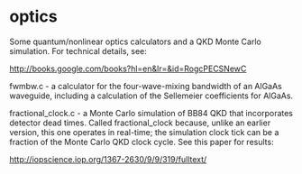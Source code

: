 optics
======

Some quantum/nonlinear optics calculators and a QKD Monte Carlo simulation.  For technical details, see:

http://books.google.com/books?hl=en&lr=&id=RogcPECSNewC

fwmbw.c - a calculator for the four-wave-mixing bandwidth of an AlGaAs waveguide, including a calculation of the Sellemeier coefficients for AlGaAs.

fractional_clock.c - a Monte Carlo simulation of BB84 QKD that incorporates detector dead times.  Called fractional_clock because, unlike an earlier version, this one operates in real-time; the simulation clock tick can be a fraction of the Monte Carlo QKD clock cycle.  See this paper for results:

http://iopscience.iop.org/1367-2630/9/9/319/fulltext/
